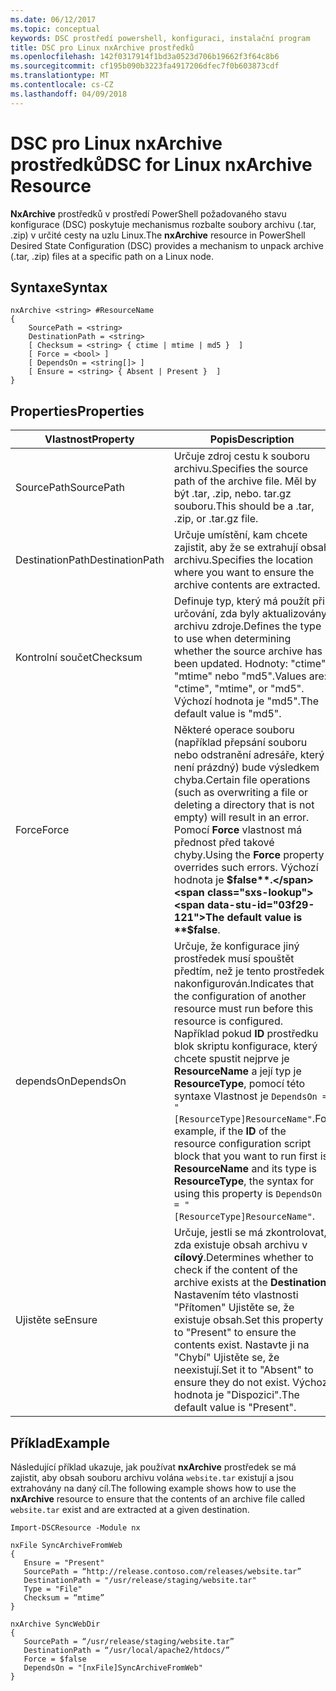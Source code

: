 ```yaml
---
ms.date: 06/12/2017
ms.topic: conceptual
keywords: DSC prostředí powershell, konfiguraci, instalační program
title: DSC pro Linux nxArchive prostředků
ms.openlocfilehash: 142f0317914f1bd3a0523d706b19662f3f64c8b6
ms.sourcegitcommit: cf195b090b3223fa4917206dfec7f0b603873cdf
ms.translationtype: MT
ms.contentlocale: cs-CZ
ms.lasthandoff: 04/09/2018
---
```

# <a name="dsc-for-linux-nxarchive-resource"></a><span data-ttu-id="03f29-103">DSC pro Linux nxArchive prostředků</span><span class="sxs-lookup"><span data-stu-id="03f29-103">DSC for Linux nxArchive Resource</span></span>

<span data-ttu-id="03f29-104">**NxArchive** prostředků v prostředí PowerShell požadovaného stavu konfigurace (DSC) poskytuje mechanismus rozbalte soubory archivu (.tar, .zip) v určité cesty na uzlu Linux.</span><span class="sxs-lookup"><span data-stu-id="03f29-104">The **nxArchive** resource in PowerShell Desired State Configuration (DSC) provides a mechanism to unpack archive (.tar, .zip) files at a specific path on a Linux node.</span></span>

## <a name="syntax"></a><span data-ttu-id="03f29-105">Syntaxe</span><span class="sxs-lookup"><span data-stu-id="03f29-105">Syntax</span></span>

```
nxArchive <string> #ResourceName
{
    SourcePath = <string>
    DestinationPath = <string>
    [ Checksum = <string> { ctime | mtime | md5 }  ]
    [ Force = <bool> ]
    [ DependsOn = <string[]> ]
    [ Ensure = <string> { Absent | Present }  ]
}
```

## <a name="properties"></a><span data-ttu-id="03f29-106">Properties</span><span class="sxs-lookup"><span data-stu-id="03f29-106">Properties</span></span>

|  <span data-ttu-id="03f29-107">Vlastnost</span><span class="sxs-lookup"><span data-stu-id="03f29-107">Property</span></span> |  <span data-ttu-id="03f29-108">Popis</span><span class="sxs-lookup"><span data-stu-id="03f29-108">Description</span></span> |
|---|---|
| <span data-ttu-id="03f29-109">SourcePath</span><span class="sxs-lookup"><span data-stu-id="03f29-109">SourcePath</span></span>| <span data-ttu-id="03f29-110">Určuje zdroj cestu k souboru archivu.</span><span class="sxs-lookup"><span data-stu-id="03f29-110">Specifies the source path of the archive file.</span></span> <span data-ttu-id="03f29-111">Měl by být .tar, .zip, nebo. tar.gz souboru.</span><span class="sxs-lookup"><span data-stu-id="03f29-111">This should be a .tar, .zip, or .tar.gz file.</span></span> |
| <span data-ttu-id="03f29-112">DestinationPath</span><span class="sxs-lookup"><span data-stu-id="03f29-112">DestinationPath</span></span>| <span data-ttu-id="03f29-113">Určuje umístění, kam chcete zajistit, aby že se extrahují obsah archivu.</span><span class="sxs-lookup"><span data-stu-id="03f29-113">Specifies the location where you want to ensure the archive contents are extracted.</span></span>|
| <span data-ttu-id="03f29-114">Kontrolní součet</span><span class="sxs-lookup"><span data-stu-id="03f29-114">Checksum</span></span>| <span data-ttu-id="03f29-115">Definuje typ, který má použít při určování, zda byly aktualizovány archivu zdroje.</span><span class="sxs-lookup"><span data-stu-id="03f29-115">Defines the type to use when determining whether the source archive has been updated.</span></span> <span data-ttu-id="03f29-116">Hodnoty: "ctime", "mtime" nebo "md5".</span><span class="sxs-lookup"><span data-stu-id="03f29-116">Values are: "ctime", "mtime", or "md5".</span></span> <span data-ttu-id="03f29-117">Výchozí hodnota je "md5".</span><span class="sxs-lookup"><span data-stu-id="03f29-117">The default value is "md5".</span></span>|
| <span data-ttu-id="03f29-118">Force</span><span class="sxs-lookup"><span data-stu-id="03f29-118">Force</span></span>| <span data-ttu-id="03f29-119">Některé operace souboru (například přepsání souboru nebo odstranění adresáře, který není prázdný) bude výsledkem chyba.</span><span class="sxs-lookup"><span data-stu-id="03f29-119">Certain file operations (such as overwriting a file or deleting a directory that is not empty) will result in an error.</span></span> <span data-ttu-id="03f29-120">Pomocí **Force** vlastnost má přednost před takové chyby.</span><span class="sxs-lookup"><span data-stu-id="03f29-120">Using the **Force** property overrides such errors.</span></span> <span data-ttu-id="03f29-121">Výchozí hodnota je **$false**.</span><span class="sxs-lookup"><span data-stu-id="03f29-121">The default value is **$false**.</span></span>|
| <span data-ttu-id="03f29-122">dependsOn</span><span class="sxs-lookup"><span data-stu-id="03f29-122">DependsOn</span></span> | <span data-ttu-id="03f29-123">Určuje, že konfigurace jiný prostředek musí spouštět předtím, než je tento prostředek nakonfigurován.</span><span class="sxs-lookup"><span data-stu-id="03f29-123">Indicates that the configuration of another resource must run before this resource is configured.</span></span> <span data-ttu-id="03f29-124">Například pokud **ID** prostředku blok skriptu konfigurace, který chcete spustit nejprve je **ResourceName** a její typ je **ResourceType**, pomocí této syntaxe Vlastnost je `DependsOn = "[ResourceType]ResourceName"`.</span><span class="sxs-lookup"><span data-stu-id="03f29-124">For example, if the **ID** of the resource configuration script block that you want to run first is **ResourceName** and its type is **ResourceType**, the syntax for using this property is `DependsOn = "[ResourceType]ResourceName"`.</span></span>|
| <span data-ttu-id="03f29-125">Ujistěte se</span><span class="sxs-lookup"><span data-stu-id="03f29-125">Ensure</span></span>| <span data-ttu-id="03f29-126">Určuje, jestli se má zkontrolovat, zda existuje obsah archivu v **cílový**.</span><span class="sxs-lookup"><span data-stu-id="03f29-126">Determines whether to check if the content of the archive exists at the **Destination**.</span></span> <span data-ttu-id="03f29-127">Nastavením této vlastnosti "Přítomen" Ujistěte se, že existuje obsah.</span><span class="sxs-lookup"><span data-stu-id="03f29-127">Set this property to "Present" to ensure the contents exist.</span></span> <span data-ttu-id="03f29-128">Nastavte ji na "Chybí" Ujistěte se, že neexistují.</span><span class="sxs-lookup"><span data-stu-id="03f29-128">Set it to "Absent" to ensure they do not exist.</span></span> <span data-ttu-id="03f29-129">Výchozí hodnota je "Dispozici".</span><span class="sxs-lookup"><span data-stu-id="03f29-129">The default value is "Present".</span></span>|

## <a name="example"></a><span data-ttu-id="03f29-130">Příklad</span><span class="sxs-lookup"><span data-stu-id="03f29-130">Example</span></span>

<span data-ttu-id="03f29-131">Následující příklad ukazuje, jak používat **nxArchive** prostředek se má zajistit, aby obsah souboru archivu volána `website.tar` existují a jsou extrahovány na daný cíl.</span><span class="sxs-lookup"><span data-stu-id="03f29-131">The following example shows how to use the **nxArchive** resource to ensure that the contents of an archive file called `website.tar` exist and are extracted at a given destination.</span></span>

```
Import-DSCResource -Module nx

nxFile SyncArchiveFromWeb
{
   Ensure = "Present"
   SourcePath = “http://release.contoso.com/releases/website.tar”
   DestinationPath = "/usr/release/staging/website.tar"
   Type = "File"
   Checksum = “mtime”
}

nxArchive SyncWebDir
{
   SourcePath = “/usr/release/staging/website.tar”
   DestinationPath = “/usr/local/apache2/htdocs/”
   Force = $false
   DependsOn = "[nxFile]SyncArchiveFromWeb"
}
```